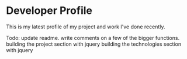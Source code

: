# Developer Profile

This is my latest profile of my project and work I've done recently. 


Todo:
update readme.
write comments on a few of the bigger functions.
building the project section with jquery
building the technologies section with jquery